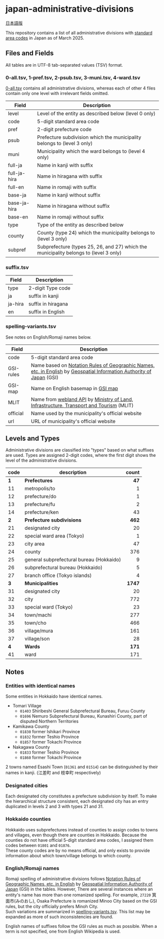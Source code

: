 # japan-administrative-divisions

[日本語版](README-ja.md)

This repository contains a list of all administrative divisions with [standard area codes](http://data.e-stat.go.jp/lodw/en/provdata/lodRegion/) in Japan as of March 2025.

## Files and Fields

All tables are in UTF-8 tab-separated values (TSV) format.

### 0-all.tsv, 1-pref.tsv, 2-psub.tsv, 3-muni.tsv, 4-ward.tsv

[0-all.tsv](0-all.tsv) contains all administrative divisions, whereas each of other 4 files contain only one level with irrelevant fields omitted.

Field | Description
--- | ---
level | Level of the entity as described below (level 0 only)
code | 5-digit standard area code
pref | 2-digit prefecture code
psub | Prefecture subdivision which the municipality belongs to (level 3 only)
muni | Municipality which the ward belongs to (level 4 only)
full-ja | Name in kanji with suffix
full-ja-hira | Name in hiragana with suffix
full-en | Name in romaji with suffix
base-ja | Name in kanji without suffix
base-ja-hira | Name in hiragana without suffix
base-en | Name in romaji without suffix
type | Type of the entity as described below
county | County (type 24) which the municipality belongs to (level 3 only)
subpref | Subprefecture (types 25, 26, and 27) which the municipality belongs to (level 3 only)

### suffix.tsv

Field | Description
--- | ---
type | 2-digit Type code
ja | suffix in kanji
ja-hira | suffix in hiragana
en | suffix in English

### spelling-variants.tsv

See notes on English/Romaji names below.

Field | Description
--- | ---
code | 5-digit standard area code
GSI-rules | Name based on [Notation Rules of Geographic Names, etc. in English](https://www.gsi.go.jp/common/000138865.pdf) by [Geospatial Information Authority of Japan](https://www.gsi.go.jp/) (GSI)
GSI-map | Name on English basemap in [GSI map](https://maps.gsi.go.jp/)
MLIT | Name from [webland API](https://www.land.mlit.go.jp/webland/api.html#todofukenlist) by [Ministry of Land, Infrastructure, Transport and Tourism](https://www.mlit.go.jp/) (MLIT)
official | Name used by the municipality's official website
url | URL of municipality's official website

## Levels and Types

Administrative divisions are classified into "types" based on what suffixes are used. Types are assigned 2-digit codes, where the first digit shows the level of the administrative divisions.

code | description | count
--- | --- | --:
**1** | **Prefectures** | **47**
11 | metropolis/to | 1
12 | prefecture/do | 1
13 | prefecture/fu | 2
14 | prefecture/ken | 43
**2** | **Prefecture subdivisions** | **462**
21 | designated city | 20
22 | special ward area (Tokyo) | 1
23 | city area | 47
24 | county | 376
25 | general subprefectural bureau (Hokkaido) | 9
26 | subprefectural bureau (Hokkaido) | 5
27 | branch office (Tokyo islands) | 4
**3** | **Municipalities** | **1747**
31 | designated city | 20
32 | city | 772
33 | special ward (Tokyo) | 23
34 | town/machi | 277
35 | town/cho | 466
36 | village/mura | 161
37 | village/son | 28
**4** | **Wards** | **171**
41 | ward | 171

## Notes

### Entities with identical names

Some entities in Hokkaido have identical names.

* Tomari Village
  * `01403` Shiribeshi General Subprefectural Bureau, Furuu County
  * `01696` Nemuro Subprefectural Bureau, Kunashiri County, part of disputed Northern Territories
* Kamikawa County
  * `01830` former Ishikari Province
  * `01832` former Teshio Province
  * `01857` former Tokachi Province
* Nakagawa County
  * `01833` former Teshio Province
  * `01860` former Tokachi Province

2 towns named Esashi Town (`01361` and `01514`) can be distinguished by their names in kanji. (江差町 and 枝幸町 respectively)

### Designated cities

Each designated city constitutes a prefecture subdivision by itself. To make the hierarchical structure consistent, each designated city has an entry duplicated in levels 2 and 3 with types 21 and 31.

### Hokkaido counties

Hokkaido uses subprefectures instead of counties to assign codes to towns and villages, even though there are counties in Hokkaido. Because the counties do not have official 5-digit standard area codes, I assigned them codes between `01801` and `01876`.  
These county codes are by no means official, and only exists to provide information about which town/village belongs to which county.

### English/Romaji names

Romaji spelling of administrative divisions follows [Notation Rules of Geographic Names, etc. in English](https://www.gsi.go.jp/common/000138865.pdf) by [Geospatial Information Authority of Japan](https://www.gsi.go.jp/) (GSI) in the tables. However, There are several instances where an entity's name has more than one romanized spelling. For example, `27220` 箕面市(みのおし), Osaka Prefecture is romanized Minoo City based on the GSI rules, but the city officially prefers Minoh City.  
Such variations are summarized in [spelling-variants.tsv](spelling-variants.tsv). This list may be expanded as more of such inconsistencies are found.

English names of suffixes follow the GSI rules as much as possible. When a term is not specified, one from English Wikipedia is used.
